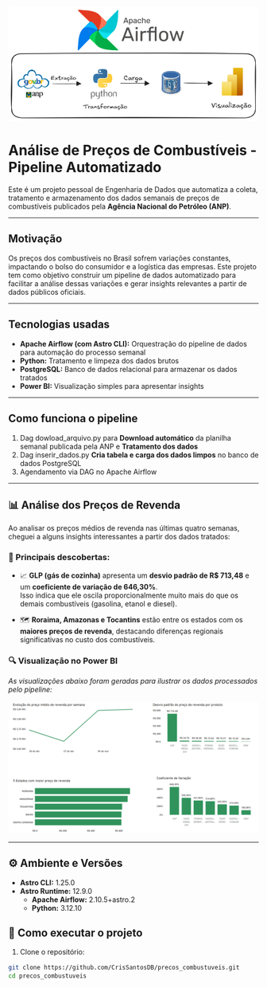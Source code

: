 <p align="center">
  <img src="https://raw.githubusercontent.com/CrisSantosDB/precos_combustuveis/main/projeto_preco_combustivel.png" width="800"/>
</p>






# Análise de Preços de Combustíveis - Pipeline Automatizado

Este é um projeto pessoal de Engenharia de Dados que automatiza a coleta, tratamento e armazenamento dos dados semanais de preços de combustíveis publicados pela **Agência Nacional do Petróleo (ANP)**.

---

## Motivação

Os preços dos combustíveis no Brasil sofrem variações constantes, impactando o bolso do consumidor e a logística das empresas. Este projeto tem como objetivo construir um pipeline de dados automatizado para facilitar a análise dessas variações e gerar insights relevantes a partir de dados públicos oficiais.



---

## Tecnologias usadas

- **Apache Airflow (com Astro CLI):** Orquestração do pipeline de dados para automação do processo semanal  
- **Python:** Tratamento e limpeza dos dados brutos  
- **PostgreSQL:** Banco de dados relacional para armazenar os dados tratados  
- **Power BI:** Visualização simples para apresentar insights 

---

## Como funciona o pipeline

1. Dag dowload_arquivo.py para **Download automático** da planilha semanal publicada pela ANP  e  **Tratamento dos dados** 
2. Dag inserir_dados.py **Cria tabela e carga dos dados limpos** no banco de dados PostgreSQL
3. Agendamento via DAG no Apache Airflow

---




## 📊 Análise dos Preços de Revenda

Ao analisar os preços médios de revenda nas últimas quatro semanas, cheguei a alguns insights interessantes a partir dos dados tratados:

### 🔎 Principais descobertas:

- 📈 **GLP (gás de cozinha)** apresenta um **desvio padrão de R$ 713,48** e um **coeficiente de variação de 646,30%**.  
  Isso indica que ele oscila proporcionalmente muito mais do que os demais combustíveis (gasolina, etanol e diesel).

- 🗺️ **Roraima, Amazonas e Tocantins** estão entre os estados com os **maiores preços de revenda**, destacando diferenças regionais significativas no custo dos combustíveis.

### 🔍 Visualização no Power BI

*As visualizações abaixo foram geradas para ilustrar os dados processados pelo pipeline:*

<p align="center">
  <img src="https://raw.githubusercontent.com/CrisSantosDB/precos_combustuveis/main/visualizacao.png" width="1000"/>
</p>

---
## ⚙️ Ambiente e Versões

- **Astro CLI:** 1.25.0  
- **Astro Runtime:** 12.9.0  
  - **Apache Airflow:** 2.10.5+astro.2  
  - **Python:** 3.12.10


## 🧪 Como executar o projeto

1. Clone o repositório:

```bash
git clone https://github.com/CrisSantosDB/precos_combustuveis.git
cd precos_combustuveis






